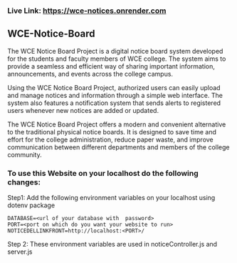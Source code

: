 ### Live Link: https://wce-notices.onrender.com

## WCE-Notice-Board
The WCE Notice Board Project is a digital notice board system developed for the students and faculty members of WCE college. The system aims to provide a seamless and efficient way of sharing important information, announcements, and events across the college campus.

Using the WCE Notice Board Project, authorized users can easily upload and manage notices and information through a simple web interface. The system also features a notification system that sends alerts to registered users whenever new notices are added or updated.

The WCE Notice Board Project offers a modern and convenient alternative to the traditional physical notice boards. It is designed to save time and effort for the college administration, reduce paper waste, and improve communication between different departments and members of the college community.



### To use this Website on your localhost do the following changes:

Step1: Add the following environment variables on your localhost using dotenv package
       
```
DATABASE=<url of your database with  password>
PORT=<port on which do you want your website to run>
NOTICEDELLINKFRONT=http://localhost:<PORT>/
```

Step 2: These environment variables are used in noticeController.js and server.js
